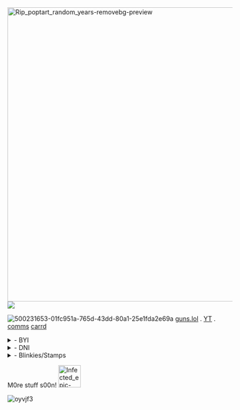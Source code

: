 <img align="right" width="660" height="660" alt="Rip_poptart_random_years-removebg-preview" src="https://github.com/user-attachments/assets/eaa25de3-278a-4018-9b75-5be5f4d09a3a" />



![](https://komarev.com/ghpvc/?username=kaleidoInferno&color=7c1d4eusername&color=ff1ca9&style=square&label=C00l_p33ps_&abreviated=true")

![500231653-01fc951a-765d-43dd-80a1-25e1fda2e69a](https://github.com/user-attachments/assets/814afb0b-9aec-4729-96d6-b76ff07cc912)
 [guns.lol](https://guns.lol/actuallyinfected) .  [YT](https://www.youtube.com/@actuallyInfected)  .  [comms](https://actuallyinfectedcomms.carrd.co/#) [carrd](https://actuallyinfected.carrd.co/#)

  <p>

<details>
  <summary> - BYI   </summary>

┆ I am THE Infected heavy fict-kin ,, treat me as if i am them.
<p>

┆ Boundries are hard for me , let me know if i make you uncomfy

┆ I do use leet-speak sometimes aswell as a few other typing quirks

┆ I have ADHD and i'm probably hypersexual so...iwc

</details>

<details>
 <summary> - DNI  </summary>

 ⋮ Basic criteria 

 ⋮ Homophobes , queerphobes , transphobes

 ⋮ proshippers , darkshippers .. "Oh but its just fiction" if you believe that then i will block you.

 ⋮ Doubles of my fictkins .. I won't block but iwec

 ⋮ etc.


</details>


 <details>
 <summary> - Blinkies/Stamps </summary>

  
 ![500230592-bfff0eef-b756-4e8f-8aaf-d62668355f60](https://github.com/user-attachments/assets/6507fbde-ae2e-4bf4-934f-23a73da8d863)<img width="99" height="56" alt="500233331-46f36bfd-ee2b-4724-9cee-f722771557f8" src="https://github.com/user-attachments/assets/ff69d5ce-ff77-4f1a-b797-06fb6586d22f" />![500233788-21180f7d-981e-44b3-9573-ffc63b260267](https://github.com/user-attachments/assets/f34a9a4b-921e-4ade-abf7-4aadeb5f9188)<img width="88" height="31" alt="500233782-756fa103-ccd5-488e-ac12-07b389a34bf0" src="https://github.com/user-attachments/assets/37e97d76-3153-41c2-9062-1fd345c6af68" /><img width="110" height="60" alt="68747470733a2f2f66696c652e67617264656e2f5a70507477794f756e3038664e4448662f77656267726170686963732f797572692e706e67" src="https://github.com/user-attachments/assets/4e64847f-46a6-4f3f-82ba-89fdda4f993f" />![68747470733a2f2f66696c652e67617264656e2f5a70507477794f756e3038664e4448662f77656267726170686963732f696d616b657479706f732e77656270](https://github.com/user-attachments/assets/45fb4434-8a45-4d4f-938a-72d6fdc055a1)![68747470733a2f2f66696c652e67617264656e2f5a70507477794f756e3038664e4448662f77656267726170686963732f6261646170706c652e676966](https://github.com/user-attachments/assets/17c175d1-aeaa-408b-8e8f-9386e61fa771)![68747470733a2f2f66696c652e67617264656e2f5a70507477794f756e3038664e4448662f77656267726170686963732f656f6d7469636f6e732e676966](https://github.com/user-attachments/assets/0a6f0d97-eadd-4194-8c00-e17845b1badc)![ce5411b0](https://github.com/user-attachments/assets/34d6650a-16a0-4766-9734-cf03cc36bf70)![a0f1d269](https://github.com/user-attachments/assets/bda3407d-1453-4e41-b0c1-8e5faaa9db48)![4009cdef](https://github.com/user-attachments/assets/c0f0ae96-63c8-4390-a909-08cea591d410)![a6ec4e87](https://github.com/user-attachments/assets/63c42fc2-f99f-428f-80ca-5b06122ae332)![dd960909](https://github.com/user-attachments/assets/1f9d953a-bb45-4f8e-a64a-4a0182e5aa83)![ea4921ca](https://github.com/user-attachments/assets/09539a69-49ac-4359-8057-bd34da7c479b)![9e488015](https://github.com/user-attachments/assets/e2eab89d-0570-4cee-86fc-131b2f9c41b4)![d06f7de3](https://github.com/user-attachments/assets/6fc55ff1-1404-4de4-ac74-5a069b12310e)![500179538-4fbead42-7306-4269-8c26-494358fb530f](https://github.com/user-attachments/assets/4b3ad153-2bfe-4d8f-b1d4-594d36f31a35)![500183665-a565a86e-e5c1-4481-9dec-a0dbc81c96e0](https://github.com/user-attachments/assets/ff6e8b40-6e1c-4798-93fa-56453efd9b7a)![500180811-977cf6ca-ff43-4527-a121-75578ce8618d](https://github.com/user-attachments/assets/f5eb29cd-91c2-4cf5-b1eb-9466bf4068f1)![500182660-f5e393ed-e114-43dd-93c4-1e42db3646a1](https://github.com/user-attachments/assets/6211bd69-20d4-48b4-9f23-e2c845a8023d)![500183325-56f7110b-ddfd-48f6-be0c-97da3b6205e1](https://github.com/user-attachments/assets/6c578f9b-d71a-4bb8-9427-8d56c3d94d68)![500184388-9fb34d4c-9c22-4c32-9b8f-697f6c4f94c9](https://github.com/user-attachments/assets/f661c974-2390-417d-9aee-10451d37d57a)![500179773-d3ceda02-6292-4b80-8eb7-e80b0e801f5b](https://github.com/user-attachments/assets/9753b6ca-23da-4b0a-8952-50aa5dc0ecd6)![hell](https://github.com/user-attachments/assets/d72a0c32-0eae-4596-ac8a-f84370fe481e)![sleep](https://github.com/user-attachments/assets/87f4eb28-a58b-423b-9b5e-7d78b7c29542)![microwaveable](https://github.com/user-attachments/assets/6b8e88f0-d611-4178-a78a-46d32f7b2242)![toosexy](https://github.com/user-attachments/assets/65889a30-56bb-4666-98c2-1d1bb20cc55a)![hawaiipartii](https://github.com/user-attachments/assets/00339551-fb16-4a88-891a-4cc68994ed81)![imemyself](https://github.com/user-attachments/assets/8671bdff-3aa6-4ae5-90cb-dc0a7c21a187)![lemondemon](https://github.com/user-attachments/assets/645a0fe6-f0f6-4896-bad7-5d755da2bddd)![normalalbum](https://github.com/user-attachments/assets/0ade139f-7db8-4bc5-bf23-091ae3c41917)![goodandevil](https://github.com/user-attachments/assets/700e9379-ea77-4ccc-b75a-fbca44d4a8f6)![undertale](https://github.com/user-attachments/assets/05966ac9-5b2a-4d23-9b9d-63e621219c6f)<img width="99" height="56" alt="internetiscool" src="https://github.com/user-attachments/assets/5577e44a-56d1-4b58-9f2f-e60f1b398350" /><img width="99" height="56" alt="youhavenoidea" src="https://github.com/user-attachments/assets/19832091-5b28-4fc4-bdb6-978ef876cd86" />![imdie](https://github.com/user-attachments/assets/1ed27763-d213-4cab-b51e-c8d35422d1b2)<img width="99" height="56" alt="lead" src="https://github.com/user-attachments/assets/34fbe7ab-13ab-4098-be9c-1d73971aad9d" /><img width="99" height="56" alt="2004" src="https://github.com/user-attachments/assets/7ee110dd-6dd4-48c7-897a-909f854eb229" />![nightowl](https://github.com/user-attachments/assets/5b2704d6-d6a2-48ed-8961-9125b42b34d8)![nothuman](https://github.com/user-attachments/assets/c51f7e08-6b32-444c-b5e8-daeac922126c)![undertale](https://github.com/user-attachments/assets/a6566166-3814-4939-830f-be401484423d)![fnaf2](https://github.com/user-attachments/assets/99bc720b-78dc-4454-9ccc-6ac76fa89ab2)<img width="101" height="57" alt="sonic2" src="https://github.com/user-attachments/assets/809c348a-8094-4e15-a1ea-3eeaaa18ef51" />![igotaleek](https://github.com/user-attachments/assets/82613938-443a-49d7-9760-20a31c3d33a9)![gorillaz](https://github.com/user-attachments/assets/d21566e9-232c-40bf-a81f-2908beac2702)![nyan](https://github.com/user-attachments/assets/152d5e69-eb60-49c6-99ef-8f6fd4b3aa77)<img width="120" height="65" alt="creature" src="https://github.com/user-attachments/assets/28416326-d8f8-49a0-9927-80e4d918f0db" />


</details>

M0re stuff s00n! <img width="50" height="50" alt="Infected_epic-removebg-preview" src="https://github.com/user-attachments/assets/584042e1-e3fe-44c4-8d9f-daf250265bb1" />



<p>

![oyvjf3](https://github.com/user-attachments/assets/0eaaa30d-c3a5-4b95-bcc6-995bcf473e15)



